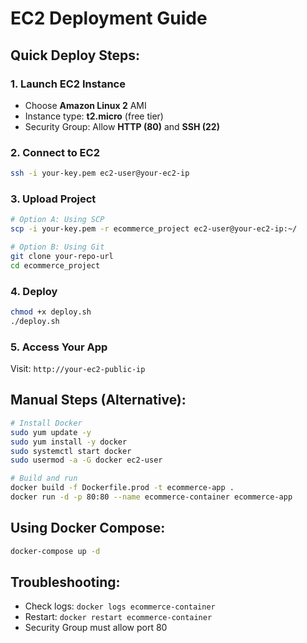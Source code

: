 # EC2 Deployment Guide

## Quick Deploy Steps:

### 1. Launch EC2 Instance
- Choose **Amazon Linux 2** AMI
- Instance type: **t2.micro** (free tier)
- Security Group: Allow **HTTP (80)** and **SSH (22)**

### 2. Connect to EC2
```bash
ssh -i your-key.pem ec2-user@your-ec2-ip
```

### 3. Upload Project
```bash
# Option A: Using SCP
scp -i your-key.pem -r ecommerce_project ec2-user@your-ec2-ip:~/

# Option B: Using Git
git clone your-repo-url
cd ecommerce_project
```

### 4. Deploy
```bash
chmod +x deploy.sh
./deploy.sh
```

### 5. Access Your App
Visit: `http://your-ec2-public-ip`

## Manual Steps (Alternative):

```bash
# Install Docker
sudo yum update -y
sudo yum install -y docker
sudo systemctl start docker
sudo usermod -a -G docker ec2-user

# Build and run
docker build -f Dockerfile.prod -t ecommerce-app .
docker run -d -p 80:80 --name ecommerce-container ecommerce-app
```

## Using Docker Compose:
```bash
docker-compose up -d
```

## Troubleshooting:
- Check logs: `docker logs ecommerce-container`
- Restart: `docker restart ecommerce-container`
- Security Group must allow port 80